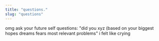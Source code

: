 ```yaml
---
title: "questions."
slug: "questions"
---
```


omg ask your future self questions: "did you xyz (based on your biggest hopes dreams fears most relevant problems" i felt like crying
